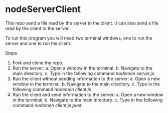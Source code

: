 # nodeServerClient

This repo send a file read by the server to the client. It can also send a file read by the client to the server.

To run this program you will need two terminal windows, one to run the server and one to run the client.

Steps
1. Fork and clone the repo.
2. Run the server:
  a. Open a window in the terminal. 
  b. Navigate to the main directory. 
  c. Type in the following command _nodemon server.js_
3. Run the client without sending information to the server:
  a. Open a new window in the terminal. 
  b. Navigate to the main directory. 
  c. Type in the following command _nodemon client.js_
3. Run the client and send information to the server:
  a. Open a new window in the terminal. 
  b. Navigate to the main directory. 
  c. Type in the following command _nodemon client.js post_
